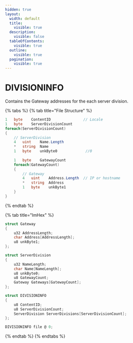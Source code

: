 ```yaml
---
hidden: true
layout:
  width: default
  title:
    visible: true
  description:
    visible: false
  tableOfContents:
    visible: true
  outline:
    visible: true
  pagination:
    visible: true
---
```


# DIVISIONINFO

Contains the Gateway addresses for the each server division.

{% tabs %}
{% tab title="File Structure" %}
```csharp
1   byte    ContentID               // Locale
1   byte    ServerDivisionCount
foreach(ServerDivisionCount)
{
    // ServerDivision
    4   uint    Name.Length
    *   string  Name
    1   byte    unkByte0             //0
    
    1   byte    GatewayCount
    foreach(GatewayCount)
    {
        // Gateway
        4   uint    Address.Length  // IP or hostname
        *   string  Address
        1   byte    unkByte1
    }
}
```
{% endtab %}

{% tab title="ImHex" %}
```c
struct Gateway
{
    u32 AddressLength;
    char Address[AddressLength];
    u8 unkByte1;
};

struct ServerDivision
{
    u32 NameLength;
    char Name[NameLength];
    u8 unkByte0;
    u8 GatewayCount;
    Gateway Gateways[GatewayCount];
};

struct DIVISIONINFO
{
    u8 ContentID;
    u8 ServerDivisionCount;
    ServerDivision ServerDivisions[ServerDivisionCount];
};

DIVISIONINFO file @ 0;
```
{% endtab %}
{% endtabs %}
